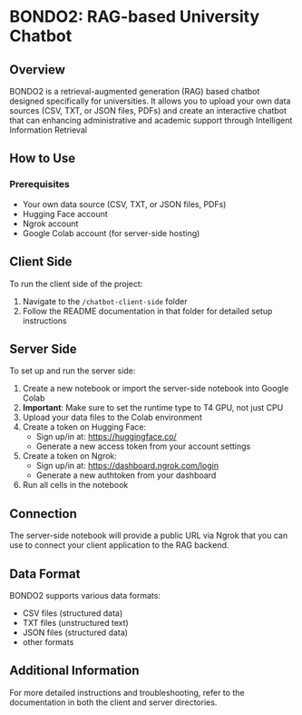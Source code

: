 # BONDO2: RAG-based University Chatbot

## Overview
BONDO2 is a retrieval-augmented generation (RAG) based chatbot designed specifically for universities. It allows you to upload your own data sources (CSV, TXT, or JSON files, PDFs) and create an interactive chatbot that can enhancing administrative and academic support through Intelligent Information Retrieval


## How to Use

### Prerequisites
- Your own data source (CSV, TXT, or JSON files, PDFs)
- Hugging Face account
- Ngrok account
- Google Colab account (for server-side hosting)

## Client Side
To run the client side of the project:

1. Navigate to the `/chatbot-client-side` folder
2. Follow the README documentation in that folder for detailed setup instructions

## Server Side
To set up and run the server side:

1. Create a new notebook or import the server-side notebook into Google Colab
2. **Important**: Make sure to set the runtime type to T4 GPU, not just CPU
3. Upload your data files to the Colab environment
4. Create a token on Hugging Face:
   - Sign up/in at: https://huggingface.co/
   - Generate a new access token from your account settings
5. Create a token on Ngrok:
   - Sign up/in at: https://dashboard.ngrok.com/login
   - Generate a new authtoken from your dashboard
6. Run all cells in the notebook

## Connection
The server-side notebook will provide a public URL via Ngrok that you can use to connect your client application to the RAG backend.

## Data Format
BONDO2 supports various data formats:
- CSV files (structured data)
- TXT files (unstructured text)
- JSON files (structured data)
- other formats

## Additional Information
For more detailed instructions and troubleshooting, refer to the documentation in both the client and server directories.
